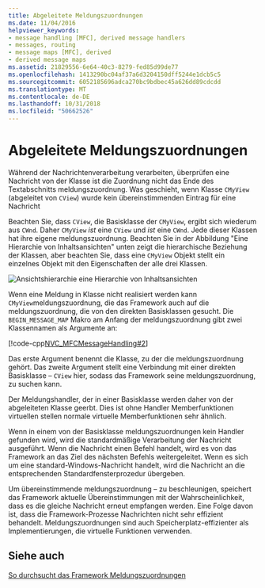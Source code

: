 ```yaml
---
title: Abgeleitete Meldungszuordnungen
ms.date: 11/04/2016
helpviewer_keywords:
- message handling [MFC], derived message handlers
- messages, routing
- message maps [MFC], derived
- derived message maps
ms.assetid: 21829556-6e64-40c3-8279-fed85d99de77
ms.openlocfilehash: 1413290bc04af37a6d3204150dff5244e1dcb5c5
ms.sourcegitcommit: 6052185696adca270bc9bdbec45a626dd89cdcdd
ms.translationtype: MT
ms.contentlocale: de-DE
ms.lasthandoff: 10/31/2018
ms.locfileid: "50662526"
---
```

# <a name="derived-message-maps"></a>Abgeleitete Meldungszuordnungen

Während der Nachrichtenverarbeitung verarbeiten, überprüfen eine Nachricht von der Klasse ist die Zuordnung nicht das Ende des Textabschnitts meldungszuordnung. Was geschieht, wenn Klasse `CMyView` (abgeleitet von `CView`) wurde kein übereinstimmenden Eintrag für eine Nachricht

Beachten Sie, dass `CView`, die Basisklasse der `CMyView`, ergibt sich wiederum aus `CWnd`. Daher `CMyView` *ist* eine `CView` und *ist* eine `CWnd`. Jede dieser Klassen hat ihre eigene meldungszuordnung. Beachten Sie in der Abbildung "Eine Hierarchie von Inhaltsansichten" unten zeigt die hierarchische Beziehung der Klassen, aber beachten Sie, dass eine `CMyView` Objekt stellt ein einzelnes Objekt mit den Eigenschaften der alle drei Klassen.

![Ansichtshierarchie](../mfc/media/vc38621.gif "vc38621") eine Hierarchie von Inhaltsansichten

Wenn eine Meldung in Klasse nicht realisiert werden kann `CMyView`meldungszuordnung, die das Framework auch auf die meldungszuordnung, die von den direkten Basisklassen gesucht. Die `BEGIN_MESSAGE_MAP` Makro am Anfang der meldungszuordnung gibt zwei Klassennamen als Argumente an:

[!code-cpp[NVC_MFCMessageHandling#2](../mfc/codesnippet/cpp/derived-message-maps_1.cpp)]

Das erste Argument benennt die Klasse, zu der die meldungszuordnung gehört. Das zweite Argument stellt eine Verbindung mit einer direkten Basisklasse – `CView` hier, sodass das Framework seine meldungszuordnung, zu suchen kann.

Der Meldungshandler, der in einer Basisklasse werden daher von der abgeleiteten Klasse geerbt. Dies ist ohne Handler Memberfunktionen virtuellen stellen normale virtuelle Memberfunktionen sehr ähnlich.

Wenn in einem von der Basisklasse meldungszuordnungen kein Handler gefunden wird, wird die standardmäßige Verarbeitung der Nachricht ausgeführt. Wenn die Nachricht einen Befehl handelt, wird es von das Framework an das Ziel des nächsten Befehls weitergeleitet. Wenn es sich um eine standard-Windows-Nachricht handelt, wird die Nachricht an die entsprechenden Standardfensterprozedur übergeben.

Um übereinstimmende meldungszuordnung – zu beschleunigen, speichert das Framework aktuelle Übereinstimmungen mit der Wahrscheinlichkeit, dass es die gleiche Nachricht erneut empfangen werden. Eine Folge davon ist, dass die Framework-Prozesse Nachrichten nicht sehr effizient behandelt. Meldungszuordnungen sind auch Speicherplatz-effizienter als Implementierungen, die virtuelle Funktionen verwenden.

## <a name="see-also"></a>Siehe auch

[So durchsucht das Framework Meldungszuordnungen](../mfc/how-the-framework-searches-message-maps.md)

